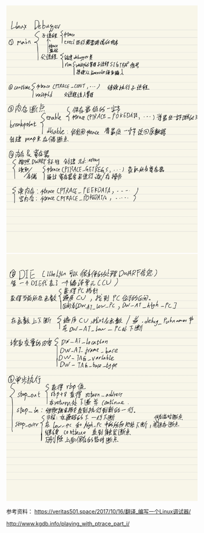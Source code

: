 
![](./img/1.jpg)
![](./img/2.jpg)

参考资料：
https://veritas501.space/2017/10/16/翻译_编写一个Linux调试器/

http://www.kgdb.info/playing_with_ptrace_part_i/
